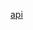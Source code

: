 


[api](https://api.ovh.com/createToken/index.cgi?GET=/domain/zone/*&PUT=/domain/zone/*&POST=/domain/zone/*&DELETE=/domain/zone/*)

